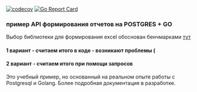 [![codecov](https://codecov.io/gh/Delgus/reports/branch/master/graph/badge.svg)](https://codecov.io/gh/Delgus/reports)
[![Go Report Card](https://goreportcard.com/badge/github.com/delgus/reports)](https://goreportcard.com/report/github.com/delgus/reports)

### пример API формирования отчетов на POSTGRES + GO

Выбор библиотеки для формирования excel обоснован бенчмарками [тут](https://github.com/Delgus/xls-test)

#### 1 вариант - считаем итого в коде - возникают проблемы (

#### 2 вариант - считаем итого при помощи запросов

Это учебный пример, но основанный на реальном опыте работы с Postgresql и Golang. Более подробная документация в разработке.

```

